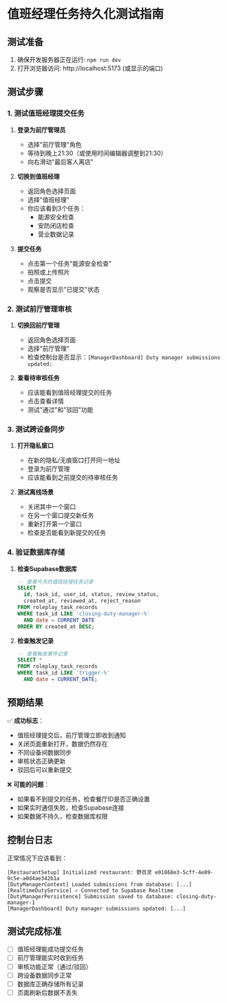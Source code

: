 # 值班经理任务持久化测试指南

## 测试准备
1. 确保开发服务器正在运行: `npm run dev`
2. 打开浏览器访问: http://localhost:5173 (或显示的端口)

## 测试步骤

### 1. 测试值班经理提交任务

1. **登录为前厅管理员**
   - 选择"前厅管理"角色
   - 等待到晚上21:30（或使用时间编辑器调整到21:30）
   - 向右滑动"最后客人离店"

2. **切换到值班经理**
   - 返回角色选择页面
   - 选择"值班经理"
   - 你应该看到3个任务：
     - 能源安全检查
     - 安防闭店检查
     - 营业数据记录

3. **提交任务**
   - 点击第一个任务"能源安全检查"
   - 拍照或上传照片
   - 点击提交
   - 观察是否显示"已提交"状态

### 2. 测试前厅管理审核

1. **切换回前厅管理**
   - 返回角色选择页面
   - 选择"前厅管理"
   - 检查控制台是否显示：`[ManagerDashboard] Duty manager submissions updated:`

2. **查看待审核任务**
   - 应该能看到值班经理提交的任务
   - 点击查看详情
   - 测试"通过"和"驳回"功能

### 3. 测试跨设备同步

1. **打开隐私窗口**
   - 在新的隐私/无痕窗口打开同一地址
   - 登录为前厅管理
   - 应该能看到之前提交的待审核任务

2. **测试离线场景**
   - 关闭其中一个窗口
   - 在另一个窗口提交新任务
   - 重新打开第一个窗口
   - 检查是否能看到新提交的任务

### 4. 验证数据库存储

1. **检查Supabase数据库**
   ```sql
   -- 查看今天的值班经理任务记录
   SELECT 
     id, task_id, user_id, status, review_status, 
     created_at, reviewed_at, reject_reason
   FROM roleplay_task_records
   WHERE task_id LIKE 'closing-duty-manager-%'
     AND date = CURRENT_DATE
   ORDER BY created_at DESC;
   ```

2. **检查触发记录**
   ```sql
   -- 查看触发事件记录
   SELECT *
   FROM roleplay_task_records
   WHERE task_id LIKE 'trigger-%'
     AND date = CURRENT_DATE;
   ```

## 预期结果

✅ **成功标志**：
- 值班经理提交后，前厅管理立即收到通知
- 关闭页面重新打开，数据仍然存在
- 不同设备间数据同步
- 审核状态正确更新
- 驳回后可以重新提交

❌ **可能的问题**：
- 如果看不到提交的任务，检查餐厅ID是否正确设置
- 如果实时通信失败，检查Supabase连接
- 如果数据不持久，检查数据库权限

## 控制台日志

正常情况下应该看到：
```
[RestaurantSetup] Initialized restaurant: 野百灵 e01868e3-5cff-4e89-9c5e-a0d4ae342b1a
[DutyManagerContext] Loaded submissions from database: [...]
[RealtimeDutyService] ✓ Connected to Supabase Realtime
[DutyManagerPersistence] Submission saved to database: closing-duty-manager-1
[ManagerDashboard] Duty manager submissions updated: [...]
```

## 测试完成标准

- [ ] 值班经理能成功提交任务
- [ ] 前厅管理能实时收到任务
- [ ] 审核功能正常（通过/驳回）
- [ ] 跨设备数据同步正常
- [ ] 数据库正确存储所有记录
- [ ] 页面刷新后数据不丢失